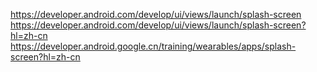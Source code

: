 https://developer.android.com/develop/ui/views/launch/splash-screen
https://developer.android.com/develop/ui/views/launch/splash-screen?hl=zh-cn
https://developer.android.google.cn/training/wearables/apps/splash-screen?hl=zh-cn
